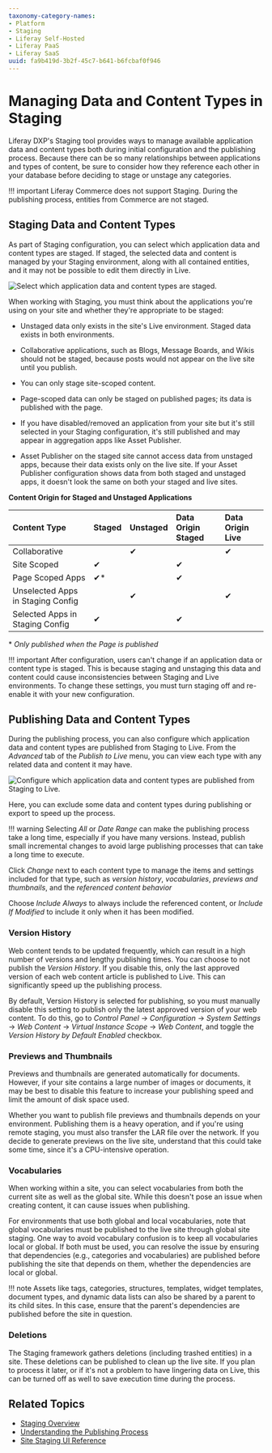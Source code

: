 ```yaml
---
taxonomy-category-names:
- Platform
- Staging
- Liferay Self-Hosted
- Liferay PaaS
- Liferay SaaS
uuid: fa9b419d-3b2f-45c7-b641-b6fcbaf0f946
---
```


# Managing Data and Content Types in Staging

Liferay DXP's Staging tool provides ways to manage available application data and content types both during initial configuration and the publishing process. Because there can be so many relationships between applications and types of content, be sure to consider how they reference each other in your database before deciding to stage or unstage any categories.

!!! important
    Liferay Commerce does not support Staging. During the publishing process, entities from Commerce are not staged.

## Staging Data and Content Types

As part of Staging configuration, you can select which application data and content types are staged. If staged, the selected data and content is managed by your Staging environment, along with all contained entities, and it may not be possible to edit them directly in Live.

![Select which application data and content types are staged.](./managing-data-and-content-types-in-staging/images/01.png)

When working with Staging, you must think about the applications you're using on your site and whether they're appropriate to be staged:

- Unstaged data only exists in the site's Live environment. Staged data exists in both environments.

- Collaborative applications, such as Blogs, Message Boards, and Wikis should not be staged, because posts would not appear on the live site until you publish.

- You can only stage site-scoped content.

- Page-scoped data can only be staged on published pages; its data is published with the page.

- If you have disabled/removed an application from your site but it's still selected in your Staging configuration, it's still published and may appear in aggregation apps like Asset Publisher.

- Asset Publisher on the staged site cannot access data from unstaged apps, because their data exists only on the live site. If your Asset Publisher configuration shows data from both staged and unstaged apps, it doesn't look the same on both your staged and live sites.

**Content Origin for Staged and Unstaged Applications**

| Content Type                      | Staged    | Unstaged | Data Origin Staged | Data Origin Live |
|:----------------------------------|:----------|:---------|:-------------------|:-----------------|
| Collaborative                     |           | &#10004; |                    | &#10004;         |
| Site Scoped                       | &#10004;  |          | &#10004;           |                  |
| Page Scoped Apps                  | &#10004;* |          | &#10004;           |                  |
| Unselected Apps in Staging Config |           | &#10004; |                    | &#10004;         |
| Selected Apps in Staging Config   | &#10004;  |          | &#10004;           |                  |

\* *Only published when the Page is published*

!!! important
    After configuration, users can't change if an application data or content type is staged. This is because staging and unstaging this data and content could cause inconsistencies between Staging and Live environments. To change these settings, you must turn staging off and re-enable it with your new configuration.


## Publishing Data and Content Types

During the publishing process, you can also configure which application data and content types are published from Staging to Live. From the *Advanced* tab of the *Publish to Live* menu, you can view each type with any related data and content it may have.

![Configure which application data and content types are published from Staging to Live.](./managing-data-and-content-types-in-staging/images/02.png)

Here, you can exclude some data and content types during publishing or export to speed up the process.

!!! warning
    Selecting *All* or *Date Range* can make the publishing process take a long time, especially if you have many versions. Instead, publish small incremental changes to avoid large publishing processes that can take a long time to execute.

Click *Change* next to each content type to manage the items and settings included for that type, such as *version history*, *vocabularies*, *previews and thumbnails*, and the *referenced content behavior*

   Choose *Include Always* to always include the referenced content, or *Include If Modified* to include it only when it has been modified.

### Version History

Web content tends to be updated frequently, which can result in a high number of versions and lengthy publishing times. You can choose to not publish the *Version History*. If you disable this, only the last approved version of each web content article is published to Live. This can significantly speed up the publishing process.

By default, Version History is selected for publishing, so you must manually disable this setting to publish only the latest approved version of your web content. To do this, go to *Control Panel* &rarr; *Configuration* &rarr; *System Settings* &rarr; *Web Content* &rarr; *Virtual Instance Scope* &rarr; *Web Content*, and toggle the *Version History by Default Enabled* checkbox.

### Previews and Thumbnails

Previews and thumbnails are generated automatically for documents. However, if your site contains a large number of images or documents, it may be best to disable this feature to increase your publishing speed and limit the amount of disk space used.

Whether you want to publish file previews and thumbnails depends on your environment. Publishing them is a heavy operation, and if you're using remote staging, you must also transfer the LAR file over the network. If you decide to generate previews on the live site, understand that this could take some time, since it's a CPU-intensive operation.

### Vocabularies

When working within a site, you can select vocabularies from both the current site as well as the global site. While this doesn't pose an issue when creating content, it can cause issues when publishing.

For environments that use both global and local vocabularies, note that global vocabularies must be published to the live site through global site staging. One way to avoid vocabulary confusion is to keep all vocabularies local or global. If both must be used, you can resolve the issue by ensuring that dependencies (e.g., categories and vocabularies) are published before publishing the site that depends on them, whether the dependencies are local or global.

!!! note
    Assets like tags, categories, structures, templates, widget templates, document types, and dynamic data lists can also be shared by a parent to its child sites. In this case, ensure that the parent's dependencies are published before the site in question.

### Deletions

The Staging framework gathers deletions (including trashed entities) in a site. These deletions can be published to clean up the live site. If you plan to process it later, or if it's not a problem to have lingering data on Live, this can be turned off as well to save execution time during the process.

## Related Topics

- [Staging Overview](../staging.md)
- [Understanding the Publishing Process](./understanding-the-publishing-process.md)
- [Site Staging UI Reference](./site-staging-ui-reference)
